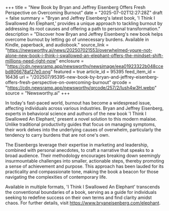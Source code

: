 +++
title = "New Book by Bryan and Jeffrey Eisenberg Offers Fresh Perspective on Overcoming Burnout"
date = "2025-07-02T12:27:28Z"
draft = false
summary = "Bryan and Jeffrey Eisenberg's latest book, 'I Think I Swallowed An Elephant,' provides a unique approach to tackling burnout by addressing its root causes and offering a path to personal transformation."
description = "Discover how Bryan and Jeffrey Eisenberg's new book helps overcome burnout by letting go of unnecessary burdens. Available in Kindle, paperback, and audiobook."
source_link = "https://newsworthy.ai/news/202507021553/overwhelmed-youre-not-alone-new-book-i-think-i-swallowed-an-elephant-offers-the-mindset-shift-millions-need-right-now"
enclosure = "https://cdn.newsramp.app/newsworthy/newsimage/eea01923322b048ccebd806678af27e0.png"
featured = true
article_id = 95395
feed_item_id = 16436
url = "/202507/95395-new-book-by-bryan-and-jeffrey-eisenberg-offers-fresh-perspective-on-overcoming-burnout"
qrcode = "https://cdn.newsramp.app/newsworthy/qrcode/257/2/lush4w3H.webp"
source = "Newsworthy.ai"
+++

<p>In today's fast-paced world, burnout has become a widespread issue, affecting individuals across various industries. Bryan and Jeffrey Eisenberg, experts in behavioral science and authors of the new book 'I Think I Swallowed An Elephant,' present a novel solution to this modern malaise. Unlike traditional productivity guides that focus on managing symptoms, their work delves into the underlying causes of overwhelm, particularly the tendency to carry burdens that are not one's own.</p><p>The Eisenbergs leverage their expertise in marketing and leadership, combined with personal anecdotes, to craft a narrative that speaks to a broad audience. Their methodology encourages breaking down seemingly insurmountable challenges into smaller, actionable steps, thereby promoting a sense of achievement and purpose. This approach has been lauded for its practicality and compassionate tone, making the book a beacon for those navigating the complexities of contemporary life.</p><p>Available in multiple formats, 'I Think I Swallowed An Elephant' transcends the conventional boundaries of a book, serving as a guide for individuals seeking to redefine success on their own terms and find clarity amidst chaos. For further details, visit <a href='https://www.bryaneisenberg.com/elephant' rel='nofollow' target='_blank'>https://www.bryaneisenberg.com/elephant</a>.</p>